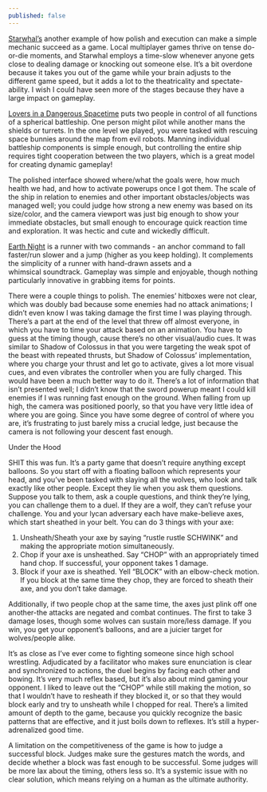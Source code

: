 ```yaml
---
published: false
---
```

[Starwhal’s](http://www.starwhal.com/) another example of how polish and execution can make a simple mechanic succeed as a game. Local multiplayer games thrive on tense do-or-die moments, and Starwhal employs a time-slow whenever anyone gets close to dealing damage or knocking out someone else. It’s a bit overdone because it takes you out of the game while your brain adjusts to the different game speed, but it adds a lot to the theatricality and spectate-ability. I wish I could have seen more of the stages because they have a large impact on gameplay.

[Lovers in a Dangerous Spacetime](http://www.asteroidbase.com/dangerous-spacetime/) puts two people in control of all functions of a spherical battleship. One person might pilot while another mans the shields or turrets. In the one level we played, you were tasked with rescuing space bunnies around the map from evil robots. Manning individual battleship components is simple enough, but controlling the entire ship requires tight cooperation between the two players, which is a great model for creating dynamic gameplay!

The polished interface showed where/what the goals were, how much health we had, and how to activate powerups once I got them. The scale of the ship in relation to enemies and other important obstacles/objects was managed well; you could judge how strong a new enemy was based on its size/color, and the camera viewport was just big enough to show your immediate obstacles, but small enough to encourage quick reaction time and exploration. It was hectic and cute and wickedly difficult.

[Earth Night](http://www.cleaversoft.com/#aboutyo) is a runner with two commands - an anchor command to fall faster/run slower and a jump (higher as you keep holding). It complements the simplicity of a runner with hand-drawn assets and a whimsical soundtrack. Gameplay was simple and enjoyable, though nothing particularly innovative in grabbing items for points.

There were a couple things to polish. The enemies’ hitboxes were not clear, which was doubly bad because some enemies had no attack animations; I didn’t even know I was taking damage the first time I was playing through. There’s a part at the end of the level that threw off almost everyone, in which you have to time your attack based on an animation. You have to guess at the timing though, cause there’s no other visual/audio cues. It was similar to Shadow of Colossus in that you were targeting the weak spot of the beast with repeated thrusts, but Shadow of Colossus’ implementation, where you charge your thrust and let go to activate, gives a lot more visual cues, and even vibrates the controller when you are fully charged. This would have been a much better way to do it. There’s a lot of information that isn’t presented well; I didn’t know that the sword powerup meant I could kill enemies if I was running fast enough on the ground. When falling from up high, the camera was positioned poorly, so that you have very little idea of where you are going. Since you have some degree of control of where you are, it’s frustrating to just barely miss a crucial ledge, just because the camera is not following your descent fast enough.

Under the Hood

SHIT this was fun. It’s a party game that doesn’t require anything except balloons. So you start off with a floating balloon which represents your head, and you’ve been tasked with slaying all the wolves, who look and talk exactly like other people. Except they lie when you ask them questions. Suppose you talk to them, ask a couple questions, and think they’re lying, you can challenge them to a duel. If they are a wolf, they can’t refuse your challenge. You and your lycan adversary each have make-believe axes, which start sheathed in your belt. You can do 3 things with your axe:

1. Unsheath/Sheath your axe by saying “rustle rustle SCHWINK” and making the appropriate motion simultaneously.
2. Chop if your axe is unsheathed. Say “CHOP” with an appropriately timed hand chop. If successful, your opponent takes 1 damage.
3. Block if your axe is sheathed. Yell “BLOCK” with an elbow-check motion. If you block at the same time they chop, they are forced to sheath their axe, and you don’t take damage.

Additionally, if two people chop at the same time, the axes just plink off one another-the attacks are negated and combat continues. The first to take 3 damage loses, though some wolves can sustain more/less damage. If you win, you get your opponent’s balloons, and are a juicier target for wolves/people alike.

It’s as close as I’ve ever come to fighting someone since high school wrestling. Adjudicated by a facilitator who makes sure enunciation is clear and synchronized to actions, the duel begins by facing each other and bowing. It’s very much reflex based, but it’s also about mind gaming your opponent. I liked to leave out the “CHOP” while still making the motion, so that I wouldn’t have to resheath if they blocked it, or so that they would block early and try to unsheath while I chopped for real. There’s a limited amount of depth to the game, because you quickly recognize the basic patterns that are effective, and it just boils down to reflexes. It’s still a hyper-adrenalized good time.

A limitation on the competitiveness of the game is how to judge a successful block. Judges make sure the gestures match the words, and decide whether a block was fast enough to be successful. Some judges will be more lax about the timing, others less so. It’s a systemic issue with no clear solution, which means relying on a human as the ultimate authority.
